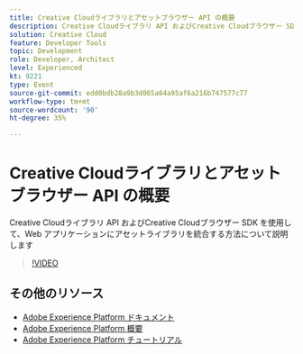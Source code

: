 ```yaml
---
title: Creative Cloudライブラリとアセットブラウザー API の概要
description: Creative Cloudライブラリ API およびCreative Cloudブラウザー SDK を使用して、Web アプリケーションにアセットライブラリを統合する方法について説明します
solution: Creative Cloud
feature: Developer Tools
topic: Development
role: Developer, Architect
level: Experienced
kt: 9221
type: Event
source-git-commit: edd0bdb28a9b3d065a64a95af6a216b747577c77
workflow-type: tm+mt
source-wordcount: '90'
ht-degree: 35%

---
```


# Creative Cloudライブラリとアセットブラウザー API の概要

Creative Cloudライブラリ API およびCreative Cloudブラウザー SDK を使用して、Web アプリケーションにアセットライブラリを統合する方法について説明します

>[!VIDEO](https://video.tv.adobe.com/v/337592/?quality=12&learn=on&hidetitle=true)

## その他のリソース

- [Adobe Experience Platform ドキュメント](https://experienceleague.adobe.com/docs/experience-platform.html?lang=ja)
- [Adobe Experience Platform 概要](https://experienceleague.adobe.com/docs/experience-platform/landing/home.html?lang=ja)
- [Adobe Experience Platform チュートリアル](https://experienceleague.adobe.com/docs/platform-learn/tutorials/overview.html?lang=ja)
